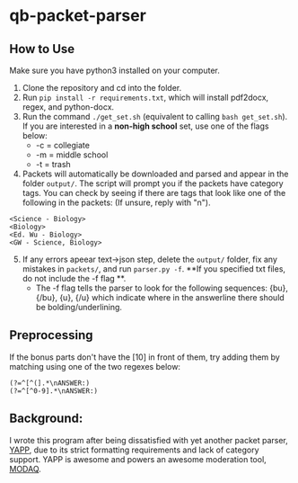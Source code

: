 # qb-packet-parser

## How to Use

Make sure you have python3 installed on your computer.

1. Clone the repository and cd into the folder.
2. Run `pip install -r requirements.txt`, which will install pdf2docx, regex, and python-docx.
3. Run the command `./get_set.sh` (equivalent to calling `bash get_set.sh`). 
If you are interested in a **non-high school** set, use one of the flags below:
    - -c = collegiate
    - -m = middle school
    - -t = trash
4. Packets will automatically be downloaded and parsed and appear in the folder `output/`. 
The script will prompt you if the packets have category tags.
You can check by seeing if there are tags that look like one of the following in the packets: 
(If unsure, reply with "n").
```
<Science - Biology>
<Biology>
<Ed. Wu - Biology>
<GW - Science, Biology>
```
5. If any errors apeear text->json step, delete the `output/` folder, fix any mistakes in `packets/`, and run `parser.py -f`. **If you specified txt files, do not include the -f flag **.
    - The -f flag tells the parser to look for the following sequences: {bu}, {/bu}, {u}, {/u} which indicate where in the answerline there should be bolding/underlining.

## Preprocessing

If the bonus parts don't have the [10] in front of them, try adding them by matching using one of the two regexes below:
```re
(?=^[^(].*\nANSWER:)
(?=^[^0-9].*\nANSWER:)
```

## Background:

I wrote this program after being dissatisfied with yet another packet parser, [YAPP](https://github.com/alopezlago/YetAnotherPacketParser), due to its strict formatting requirements and lack of category support. 
YAPP is awesome and powers an awesome moderation tool, [MODAQ](https://www.quizbowlreader.com/demo.html).
